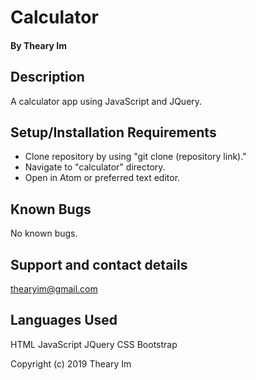 # Calculator

#### By Theary Im

## Description

A calculator app using JavaScript and JQuery.

## Setup/Installation Requirements

* Clone repository by using "git clone (repository link)."
* Navigate to "calculator" directory.
* Open in Atom or preferred text editor.

## Known Bugs

No known bugs.

## Support and contact details

thearyim@gmail.com

## Languages Used

HTML
JavaScript
JQuery
CSS
Bootstrap

Copyright (c) 2019 Theary Im
